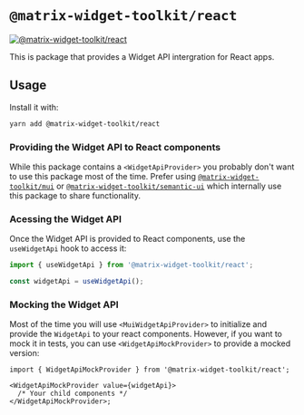 # `@matrix-widget-toolkit/react`

[![@matrix-widget-toolkit/react](https://img.shields.io/npm/v/@matrix-widget-toolkit/react)](https://www.npmjs.com/package/@matrix-widget-toolkit/react)

This is package that provides a Widget API intergration for React apps.

## Usage

Install it with:

```bash
yarn add @matrix-widget-toolkit/react
```

### Providing the Widget API to React components

While this package contains a `<WidgetApiProvider>` you probably don't want to use this package most of the time.
Prefer using [`@matrix-widget-toolkit/mui`](../mui/) or [`@matrix-widget-toolkit/semantic-ui`](../semantic-ui/) which internally use this package to share functionality.

### Acessing the Widget API

Once the Widget API is provided to React components, use the `useWidgetApi` hook to access it:

```typescript
import { useWidgetApi } from '@matrix-widget-toolkit/react';

const widgetApi = useWidgetApi();
```

### Mocking the Widget API

Most of the time you will use `<MuiWidgetApiProvider>` to initialize and provide the `WidgetApi` to your react components.
However, if you want to mock it in tests, you can use `<WidgetApiMockProvider>` to provide a mocked version:

```tsx
import { WidgetApiMockProvider } from '@matrix-widget-toolkit/react';

<WidgetApiMockProvider value={widgetApi}>
  /* Your child components */
</WidgetApiMockProvider>;
```
